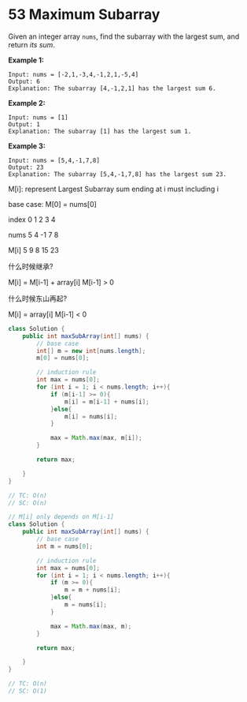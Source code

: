 # 53 Maximum Subarray

Given an integer array `nums`, find the subarray with the largest sum, and return *its sum*.

**Example 1:**

```
Input: nums = [-2,1,-3,4,-1,2,1,-5,4]
Output: 6
Explanation: The subarray [4,-1,2,1] has the largest sum 6.
```

**Example 2:**

```
Input: nums = [1]
Output: 1
Explanation: The subarray [1] has the largest sum 1.
```

**Example 3:**

```
Input: nums = [5,4,-1,7,8]
Output: 23
Explanation: The subarray [5,4,-1,7,8] has the largest sum 23.
```



M[i]: represent Largest Subarray sum ending at i must including i

base case: M[0] = nums[0]

index 0	1	2	3	4	

nums 5	4    -1   7    8

M[i]    5    9     8    15  23



什么时候继承? 

M[i] = M[i-1] + array[i]       M[i-1] > 0

什么时候东山再起?

M[i] = array[i]                      M[i-1] < 0



```java
class Solution {
    public int maxSubArray(int[] nums) {
        // base case 
        int[] m = new int[nums.length];
        m[0] = nums[0];

        // induction rule
        int max = nums[0];
        for (int i = 1; i < nums.length; i++){
            if (m[i-1] >= 0){
                m[i] = m[i-1] + nums[i];
            }else{
                m[i] = nums[i];
            }

            max = Math.max(max, m[i]);
        }

        return max;

    }
}

// TC: O(n)
// SC: O(n)
```



```java
// M[i] only depends on M[i-1]
class Solution {
    public int maxSubArray(int[] nums) {
        // base case 
        int m = nums[0];

        // induction rule
        int max = nums[0];
        for (int i = 1; i < nums.length; i++){
            if (m >= 0){
                m = m + nums[i];
            }else{
                m = nums[i];
            }

            max = Math.max(max, m);
        }

        return max;

    }
}

// TC: O(n)
// SC: O(1)
```


